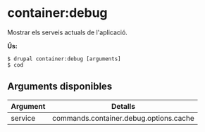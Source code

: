 # container:debug
Mostrar els serveis actuals de l'aplicació.

**Ús:**
```
$ drupal container:debug [arguments]
$ cod  
```

## Arguments disponibles
Argument | Detalls
---------|-------------
service | commands.container.debug.options.cache
